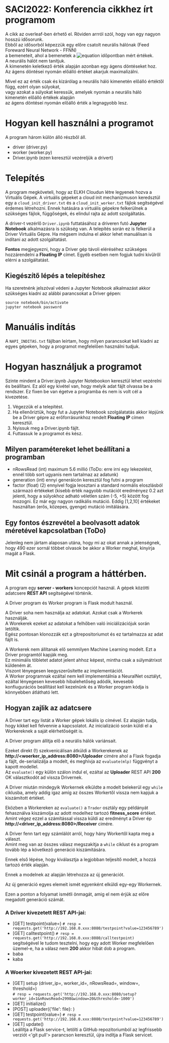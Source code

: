 # SACI2022:  Konferencia cikkhez írt programom

A cikk az overleaf-ben érhető el. Röviden arrról szól, hogy van egy nagyon hosszú idősorunk.<br>
Ebből az idősorból képezzük egy előre csatolt neurális hálónak (Feed Foreward Neural Network - FFNN)<br>
a bemeneteit, ahol a bemenetek a ![equation](http://latex.codecogs.com/gif.latex?t_{-1}%2c%20t_{-2}%2c%2e%2e%2e%2c%20t_{-29}%2ct_{-30}) időpontban mért értékek.<br>
A neurális hálót nem tanítjuk.<br>
A kimenetén keletkező érték alapján azonban egy ágens döntéseket hoz.<br>
Az ágens döntései nyomán előálló értéket akarjuk maximalizálni.<br>




Mivel ez az érték csak és kizárólag a neurális háló kimenetén előálló értéktől függ, ezért olyan súlyokat,<br>
vagy azokat a súlyokat keressük, amelyek nyomán a neurális háló kimenetén előálló értékek alapján<br>
az ágens döntései nyomán előálló érték a legnagyobb lesz.


# Hogyan kell használni a programot

A program három külön álló részből áll.
- driver (driver.py)
- worker (worker.py)
- Driver.ipynb (ezen keresztül vezéreljük a drivert)

# Telepítés

A program megköveteli, hogy az ELKH Cloudun létre legyenek hozva a Virtuális Gépek.
A virtuális gépeket a cloud init mechanizmuson keredsztül egy a `cloud_init_driver.txt` és a `cloud_init_worker.txt` fájlok segítségével érdemes létrehozni.
Ennek hatására a virtuális gépekre felkerülnek a szükséges fájlok, függőségek, és elindul rajta az adott szolgáltatás.

A driver-t vezérlő `Driver.ipynb` futtatásához a driveren futó **Jupyter Notebook** alkalmazásra is szükség van.
A telepítés során ez is felkerül a Driver Virtuális Gépre.
Ha mégsem indulna el akkor lehet manuálisan is indítani az adott szolgáltatást.

**Fontos** megjegyezni, hogy a Driver gép távoli eléréséhez szükséges hozzárendelni a **Floating IP** címet. Egyéb esetben nem fogjuk tudni kívűlről elérni a szolgáltatást.

## Kiegészítő lépés a telepítéshez

Ha szeretnénk jelszóval védeni a Jupyter Notebook alkalmazást akkor szükséges kiadni az alábbi parancsokat a Driver gépen:

```
source notebook/bin/activate
jupyter notebook password
```

# Manuális indítás

A `NAPI_INDITAS.txt` fájlban leírtam, hogy milyen parancsokat kell kiadni az egyes gépeken, hogy a programot megfelelően használni tudjuk.


# Hogyan használjuk a programot

Szinte mindent a Driver.ipynb Jupyter Notebookon keresztül lehet vezérelni és beállítani.
Ez alól egy kivétel van, hogy melyik adat fájlt olvassa be a rendszer. Ez fixen be van égetve a programba és nem is volt cél a kivezetése.

1. Végezzük el a telepítést.
2. Ha ellenőriztük, hogy fut a Jupyter Notebook szolgálatatás akkor lépjünk be a Driver gépre az erőforrásunkhoz rendelt **Floating IP** címen keresztül.
3. Nyissuk meg a Driver.ipynb fájlt.
4. Futtassuk le a programot és kész.

## Milyen paramétereket lehet beállítani a programban
- nRowsRead (int) maximum 5.6 millió (ToDo: erre irni egy lekezelést, ennél több sort ugyanis nem tartalmaz az adatunk)
- generation (int) ennyi generáicón keresztül fog futni a program
- factor (float) (2) ennyivel fogja leosztani a standard normális eloszlásból származó értékeket (kisebb érték nagyobb mutációt eredményez 0.2 azt jelenti, hogy a súlyokhoz adható véletlen szám (-5, +5) között fog mozogni. Ez már egy nagyon radikális mutáció. Eddig [1,2,10] értékeket használtan (erős, közepes, gyenge) mutáció imitálására.

## Egy fontos észrevétel a beolvasott adatok méretével kapcsolatban (ToDo)
Jelenleg nem jártam alaposan utána, hogy mi az okat annak a jelenségnek, hogy 490 ezer sornál többet olvasok be akkor a Worker meghal, kinyirja magát a Flask.

# Mit csinál a program a háttérben.

A program egy **server - workers** koncepciót használ. A gépek közötti adatcsere **REST API** segítségével történik.

A Driver program és Worker program is Flask modult használ.

A Driver soha nem használja az adatokat. Azokat csak a Workerek használják.<br>
A Worekerek ezeket az adatokat a felhőben való iniciálizációjuk során letöltik.<br>
Egész pontosan klonozzák ezt a gitrepositoriumot és ez tartalmazza az adat fájlt is.<br>

A Workerek nem állítanak elő semmilyen Machine Learning modelt. Ezt a Driver programtól kapják meg.<br>
Ez minimális töbletet adatot jelent ahhoz képest, mintha csak a súlymátrixot küldeném át.<br>
Viszont lényegesen leegyszerűsítette az implementációt.<br>
A Worker programnak ezáltal nem kell implementálnia a NeuralNet osztályt, ezáltal lényegesen kevesebb hibalehetőség adódik, kevesebb konfiugurációs beállítást kell kezelnünk és a Worker program kódja is könnyebben átlátható lett.

## Hogyan zajlik az adatcsere

A Driver tart egy listát a Worker gépek lokális ip címével. Ez alapján tudja, hogy kikkel kell felvennie a kapcsolatot.
Az inicializáció során küldi el a Workereknek a saját elérhetőségét is.

A Driver program állítja elő a neurális hálók variánsait.

Ezeket direkt (!) szekvenicálisan átküldi a Workerekenek az **http://<woerker_ip_address:8080>/Uploader** cimére ahol a Flask fogadja a fájlt, de-serializálja a modelt, és meghívja az `evaluate(mlp)` függvényt a kapott modellel.<br>
Az `evaluate()` egy külön szálon indul el, ezáltal az **Uploader** REST API **200** OK választkodót ad vissza Drivernek.

A Driver miután mindegyik Workernek elküldte a modelt belekerül egy `while` ciklusba, amely addig igaz amíg az összes Workertől vissza nem kapjuk a kiszámított értéket.

Eközben a Workereken az `evaluate()` a `Trader` osztály egy példányát fehasználva kiszámolja az adott modelhez tartozó **fitness_score** értéket.<br>
Amint végez ezzel a számítással vissza küldi az eredményt a Driver ép **http://<driver_ip_address:8080>/Receiver** cimére.<br>

A Driver fenn tart egy számlálót arról, hogy hány Workertől kapta meg a választ.<br>
Amint meg van az összes válasz megszakítja a `while` ciklust és a program tovább lép a következő generáció kiszámítására.

Ennek első lépése, hogy kiválasztja a legjobban teljesítő modelt, a hozzá tartozó érték alapján.

Ennek a modelnek az alapján létrehozza az új generációt.

Az új generáció egyes elemeit ismét egyenként elküldi egy-egy Workernek.

Ezen a ponton a folyamat ismétli önmagát, amig el nem érjük az előre megadott generáció számát.

### A Driver kivezetett REST API-jai:
- [GET] testpoint(value=<str>)
  `# resp = requests.get('http://192.168.0.xxx:8080/testpoint?value=123456789')`
- [GET] calltestpoint()
  `# resp = requests.get('http://192.168.0.xxx:8080/calltestpoint)`<br>
  segítségével le tudom tesztelni, hogy egy adott Worker megfelelően üzemel-e, ha a válasz nem **200** akkor hibát dob a program.
- baba
- kaba


### A Woerker kivezetett REST API-jai:
- [GET] setup (driver_ip=<str>, worker_id=<str>, nRowsRead=<str>, window=<str>, threshold=<str>)<br>
  `# resp = requests.get('http://192.168.0.xxx:8080/setup?worker_id=1&nRowsRead=2998&window=20&threshold=-1000')`
- [GET] initialize() 
- [POST] uploader({'file': file}: <dict>)
- [GET] testpoint(value=<str>)
  `# resp = requests.get('http://192.168.0.xxx:8080/testpoint?value=123456789')`
- [GET] update()<br>
  Leállítja a Flask service-t, letölti a GitHub repozitoriumból az legfrissebb verziót <'git pull'> parancson keresztül, újra indítja a Flask servicet.
  




